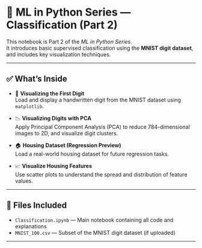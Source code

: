 # 🧠 ML in Python Series — Classification (Part 2)

This notebook is Part 2 of the *ML in Python Series*.  
It introduces basic supervised classification using the **MNIST digit dataset**, and includes key visualization techniques.

---

## ✅ What’s Inside

- 🔢 **Visualizing the First Digit**  
  Load and display a handwritten digit from the MNIST dataset using `matplotlib`.

- 📉 **Visualizing Digits with PCA**  
  Apply Principal Component Analysis (PCA) to reduce 784-dimensional images to 2D, and visualize digit clusters.

- 🏠 **Housing Dataset (Regression Preview)**  
  Load a real-world housing dataset for future regression tasks.

- 📈 **Visualize Housing Features**  
  Use scatter plots to understand the spread and distribution of feature values.

---

## 📁 Files Included

- `Classification.ipynb` — Main notebook containing all code and explanations  
- `MNIST_100.csv` — Subset of the MNIST digit dataset (if uploaded)

---


